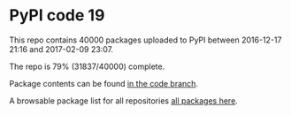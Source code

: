# PyPI code 19

This repo contains 40000 packages uploaded to PyPI between 
2016-12-17 21:16 and 2017-02-09 23:07.

The repo is 79% (31837/40000) complete.

Package contents can be found [in the code branch](https://github.com/pypi-data/pypi-mirror-19/tree/code/packages).

A browsable package list for all repositories [all packages here](https://pypi-data.github.io/website/repositories/pypi-mirror-19).


